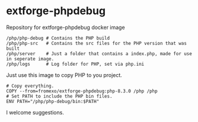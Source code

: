# extforge-phpdebug
Repository for extforge-phpdebug docker image

```
/php/php-debug # Contains the PHP build
/php/php-src   # Contains the src files for the PHP version that was built
/php/server    # Just a folder that contains a index.php, made for use in seperate image.
/php/logs      # Log folder for PHP, set via php.ini
```
Just use this image to copy PHP to you project.
```
# Copy everything.
COPY --from=fromexo/extforge-phpdebug:php-8.3.0 /php /php
# Set PATH to include the PHP bin files.
ENV PATH="/php/php-debug/bin:$PATH"
```

I welcome suggestions.

